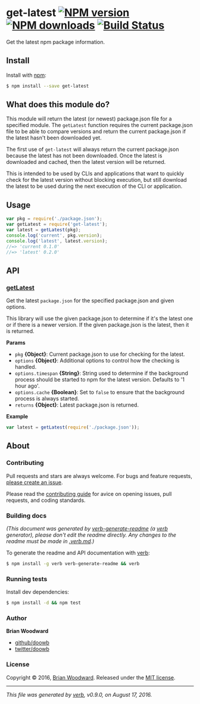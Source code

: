 # get-latest [![NPM version](https://img.shields.io/npm/v/get-latest.svg?style=flat)](https://www.npmjs.com/package/get-latest) [![NPM downloads](https://img.shields.io/npm/dm/get-latest.svg?style=flat)](https://npmjs.org/package/get-latest) [![Build Status](https://img.shields.io/travis/doowb/get-latest.svg?style=flat)](https://travis-ci.org/doowb/get-latest)

Get the latest npm package information.

## Install

Install with [npm](https://www.npmjs.com/):

```sh
$ npm install --save get-latest
```

## What does this module do?

This module will return the latest (or newest) package.json file for a specified module. The `getLatest` function requires the current package.json file to be able to compare versions and return the current package.json if the latest hasn't been downloaded yet.

The first use of `get-latest` will always return the current package.json because the latest has not been downloaded. Once the latest is downloaded and cached, then the latest version will be returned.

This is intended to be used by CLIs and applications that want to quickly check for the latest version without blocking execution, but still download the latest to be used during the next execution of the CLI or application.

## Usage

```js
var pkg = require('./package.json');
var getLatest = require('get-latest');
var latest = getLatest(pkg);
console.log('current', pkg.version);
console.log('latest', latest.version);
//=> 'current 0.1.0'
//=> 'latest' 0.2.0'
```

## API

### [getLatest](index.js#L23)

Get the latest `package.json` for the specified package.json and given options.

This library will use the given package.json to determine if it's the latest one or if there is a newer version.
If the given package.json is the latest, then it is returned.

**Params**

* `pkg` **{Object}**: Current package.json to use for checking for the latest.
* `options` **{Object}**: Additional options to control how the checking is handled.
* `options.timespan` **{String}**: String used to determine if the background process should be started to npm for the latest version. Defaults to '1 hour ago'.
* `options.cache` **{Boolean}**: Set to `false` to ensure that the background process is always started.
* `returns` **{Object}**: Latest package.json is returned.

**Example**

```js
var latest = getLatest(require('./package.json'));
```

## About

### Contributing

Pull requests and stars are always welcome. For bugs and feature requests, [please create an issue](../../issues/new).

Please read the [contributing guide](contributing.md) for avice on opening issues, pull requests, and coding standards.

### Building docs

_(This document was generated by [verb-generate-readme](https://github.com/verbose/verb-generate-readme) (a [verb](https://github.com/verbose/verb) generator), please don't edit the readme directly. Any changes to the readme must be made in [.verb.md](.verb.md).)_

To generate the readme and API documentation with [verb](https://github.com/verbose/verb):

```sh
$ npm install -g verb verb-generate-readme && verb
```

### Running tests

Install dev dependencies:

```sh
$ npm install -d && npm test
```

### Author

**Brian Woodward**

* [github/doowb](https://github.com/doowb)
* [twitter/doowb](http://twitter.com/doowb)

### License

Copyright © 2016, [Brian Woodward](https://github.com/doowb).
Released under the [MIT license](https://github.com/doowb/get-latest/blob/master/LICENSE).

***

_This file was generated by [verb](https://github.com/verbose/verb), v0.9.0, on August 17, 2016._
